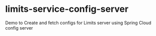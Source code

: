 # limits-service-config-server
Demo to Create and fetch configs for Limits server using Spring Cloud config server
